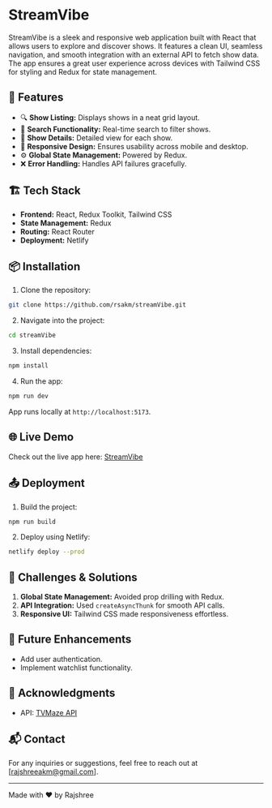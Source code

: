 # StreamVibe

StreamVibe is a sleek and responsive web application built with React that allows users to explore and discover shows. It features a clean UI, seamless navigation, and smooth integration with an external API to fetch show data. The app ensures a great user experience across devices with Tailwind CSS for styling and Redux for state management.

## 🚀 Features

- 🔍 **Show Listing:** Displays shows in a neat grid layout.
- 🔎 **Search Functionality:** Real-time search to filter shows.
- 📄 **Show Details:** Detailed view for each show.
- 📱 **Responsive Design:** Ensures usability across mobile and desktop.
- ⚙️ **Global State Management:** Powered by Redux.
- ❌ **Error Handling:** Handles API failures gracefully.

## 🏗️ Tech Stack

- **Frontend:** React, Redux Toolkit, Tailwind CSS
- **State Management:** Redux
- **Routing:** React Router
- **Deployment:** Netlify

## 📦 Installation

1. Clone the repository:
```bash
git clone https://github.com/rsakm/streamVibe.git
```
2. Navigate into the project:
```bash
cd streamVibe
```
3. Install dependencies:
```bash
npm install
```
4. Run the app:
```bash
npm run dev
```
App runs locally at `http://localhost:5173`.

## 🌐 Live Demo
Check out the live app here: [StreamVibe](https://streamvibebyrajshree.netlify.app/)

## 📤 Deployment

1. Build the project:
```bash
npm run build
```
2. Deploy using Netlify:
```bash
netlify deploy --prod
```

## 🚧 Challenges & Solutions

1. **Global State Management:** Avoided prop drilling with Redux.
2. **API Integration:** Used `createAsyncThunk` for smooth API calls.
3. **Responsive UI:** Tailwind CSS made responsiveness effortless.

## 📌 Future Enhancements
- Add user authentication.
- Implement watchlist functionality.

## 🎉 Acknowledgments
- API: [TVMaze API](https://www.tvmaze.com/api)

## 📬 Contact
For any inquiries or suggestions, feel free to reach out at [rajshreeakm@gmail.com].

---
Made with ❤️ by Rajshree

